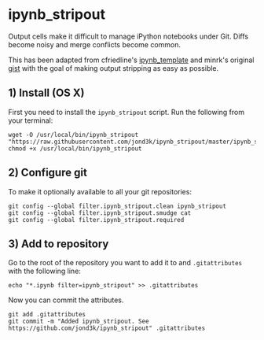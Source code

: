 # ipynb_stripout

Output cells make it difficult to manage iPython notebooks under Git. Diffs become noisy and merge conflicts become common.

This has been adapted from cfriedline's [ipynb_template](https://github.com/cfriedline/ipynb_template) and minrk's original [gist](https://gist.github.com/minrk/6176788) with the goal of making output stripping as easy as possible.

## 1) Install (OS X)

First you need to install the `ipynb_stripout` script. Run the following from your terminal:

	wget -O /usr/local/bin/ipynb_stripout "https://raw.githubusercontent.com/jond3k/ipynb_stripout/master/ipynb_stripout"
	chmod +x /usr/local/bin/ipynb_stripout

## 2) Configure git

To make it optionally available to all your git repositories:

	git config --global filter.ipynb_stripout.clean ipynb_stripout
	git config --global filter.ipynb_stripout.smudge cat
	git config --global filter.ipynb_stripout.required
	

## 3) Add to repository

Go to the root of the repository you want to add it to and  `.gitattributes` with the following line:

	echo "*.ipynb filter=ipynb_stripout" >> .gitattributes
	
Now you can commit the attributes.

	git add .gitattributes
	git commit -m "Added ipynb_stripout. See https://github.com/jond3k/ipynb_stripout" .gitattributes 
